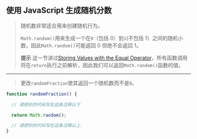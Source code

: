 ## 使用 JavaScript 生成随机分数

> 随机数非常适合用来创建随机行为。
>
> `Math.random()`用来生成一个在`0`（包括 0）到`1`(不包括 1）之间的随机小数，因此`Math.random()`可能返回 0 但绝不会返回 1。
>
> **提示**
> 这一节讲过[Storing Values with the Equal Operator](https://learn.freecodecamp.one/storing-values-with-the-assignment-operator)，所有函数调用将在`return`执行之前解析，因此我们可以返回`Math.random()`函数的值。

---

> 更改`randomFraction`使其返回一个随机数而不是`0`。

```js
function randomFraction() {

  // 请把你的代码写在这条注释以下

  return Math.random();

  // 请把你的代码写在这条注释以上.
}
```

